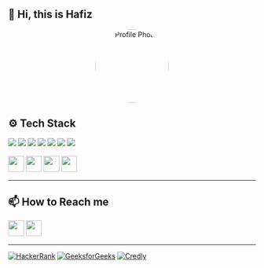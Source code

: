 ## 👋 Hi, this is Hafiz 

<div align="center">
  <img src="https://avatars.githubusercontent.com/u/42922668?v=4" width="150" style="border-radius:50%" alt="Profile Photo"/>
</div>

## ⚙️ Tech Stack
<p align="left">
  <a href="https://github.com/hafeezkhn/programming_C/tree/main/C_"><img src="https://img.shields.io/badge/C-%2300599C.svg?style=for-the-badge&logo=c&logoColor=white"/></a>
  <a href="https://github.com/hafeezkhn/practice/tree/master/cpp_prog"><img src="https://img.shields.io/badge/C++-%2300599C.svg?style=for-the-badge&logo=c%2B%2B&logoColor=white"/></a>
  <a href="https://github.com/hafeezkhn/Programming_py/tree/main/scripting"><img src="https://img.shields.io/badge/Python-3670A0?style=for-the-badge&logo=python&logoColor=ffdd54"/></a>
  <a href="https://github.com/hafeezkhn/DSA"><img src="https://img.shields.io/badge/Bash-%23121011.svg?style=for-the-badge&logo=gnu-bash&logoColor=white"/></a>
  <a href="https://github.com/hafeezkhn/programming_C/tree/main/linux_internals"><img src="https://img.shields.io/badge/Linux-FCC624?style=for-the-badge&logo=linux&logoColor=black"/></a>
  <a href="https://github.com/hafeezkhn/programming_C/tree/main/embedded_linux"><img src="https://img.shields.io/badge/Raspberry_Pi-C51A4A?style=for-the-badge&logo=raspberry-pi&logoColor=white"/></a>
  <a href="https://github.com/hafeezkhn/programming_C/tree/main/microcontroller"><img src="https://img.shields.io/badge/Microcontrollers-00599C?style=for-the-badge&logo=semiconductor-manufacturing-international-corporation&logoColor=white"/></a>
  <br><br>
  <a href="https://git-scm.com/"><img src="https://img.icons8.com/color/32/000000/git.png" width="32" height="32"/></a>
  <a href="https://www.jenkins.io/"><img src="https://img.icons8.com/color/32/000000/jenkins.png" width="32" height="32"/></a>
  <a href="https://www.mathworks.com/"><img src="https://upload.wikimedia.org/wikipedia/commons/2/21/Matlab_Logo.png" width="32" height="32"/></a>
  <a href="https://www.docker.com/"><img src="https://img.icons8.com/color/32/000000/docker.png" width="32" height="32"/></a>
</p>

---

## 📫 How to Reach me

<p align="left">
  <a href="mailto:hafeez017@outlook.com"><img src="https://img.icons8.com/color/32/000000/new-post.png" width="32" height="32"/></a>
  <a href="https://linkedin.com/in/hafiz-k"><img src="https://img.icons8.com/color/32/000000/linkedin.png" width="32" height="32"/></a>
</p>


---


[![HackerRank](https://img.shields.io/badge/HackerRank-Profile-green?style=for-the-badge&logo=HackerRank)](https://www.hackerrank.com/khafee3)
[![GeeksforGeeks](https://img.shields.io/badge/GeeksforGeeks-Profile-darkgreen?style=for-the-badge&logo=GeeksforGeeks&logoColor=white)](https://auth.geeksforgeeks.org/user/hafeez17md)
[![Credly](https://img.shields.io/badge/Credly-Profile-orange?style=for-the-badge&logo=credly&logoColor=white)](https://www.credly.com/users/hafiz-khan.77cb0e7d)
